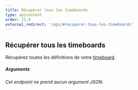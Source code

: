 ```yaml
---
title: Récupérer tous les timeboards
type: apicontent
order: 21.4
external_redirect: '/api/#recuperer-tous-les-timeboards'
---
```

## Récupérer tous les timeboards
Récupérez toutes les définitions de votre [timeboard][1].

##### Arguments
*Cet endpoint ne prend aucun argument JSON.*

[1]: /fr/graphing/dashboards/timeboard
